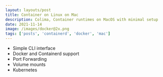 ```yaml
---
layout: layouts/post
title: Container on Linux on Mac
description: Colima, Container runtimes on MacOS with minimal setup
date: 2021-11-14
image: /images/docker@2x.png
tags: ['posts', 'containerd', 'docker', 'mac']
---
```


- Simple CLI interface
- Docker and Containerd support
- Port Forwarding
- Volume mounts
- Kubernetes





